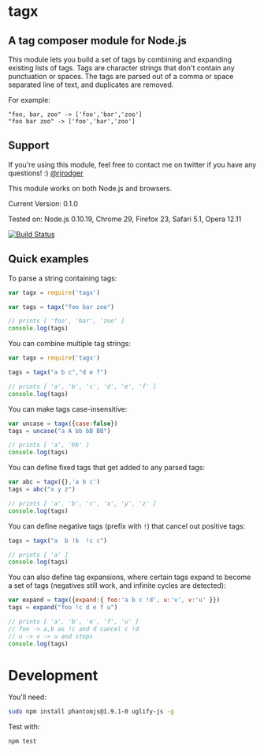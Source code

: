 # tagx

## A tag composer module for Node.js

This module lets you build a set of tags by combining and expanding existing lists of tags. Tags are character strings that don't contain any punctuation or spaces. The tags are parsed out of a comma or space separated line of text, and duplicates are removed. 

For example:

    "foo, bar, zoo" -> ['foo','bar','zoo']
    "foo bar zoo" -> ['foo','bar','zoo']


## Support

If you're using this module, feel free to contact me on twitter if you
have any questions! :) [@rjrodger](http://twitter.com/rjrodger)

This module works on both Node.js and browsers.


Current Version: 0.1.0

Tested on: Node.js 0.10.19, Chrome 29, Firefox 23, Safari 5.1, Opera 12.11

[![Build Status](https://travis-ci.org/rjrodger/tagx.png?branch=master)](https://travis-ci.org/rjrodger/tagx)



## Quick examples

To parse a string containing tags:

```JavaScript
var tagx = require('tagx')

var tags = tagx("foo bar zoo")

// prints [ 'foo', 'bar', 'zoo' ]
console.log(tags)  
```


You can combine multiple tag strings:

```JavaScript
var tagx = require('tagx')

tags = tagx("a b c","d e f")

// prints [ 'a', 'b', 'c', 'd', 'e', 'f' ]
console.log(tags)  
```


You can make tags case-insensitive:

```JavaScript
var uncase = tagx({case:false})
tags = uncase("a A bb bB BB")

// prints [ 'a', 'bb' ]
console.log(tags)
```


You can define fixed tags that get added to any parsed tags:

```JavaScript
var abc = tagx({},'a b c')
tags = abc("x y z")

// prints [ 'a', 'b', 'c', 'x', 'y', 'z' ]
console.log(tags)
```


You can define negative tags (prefix with <code>!</code>) that cancel out positive tags:

```JavaScript
tags = tagx("a  b !b  !c c")

// prints [ 'a' ]
console.log(tags)
```

You can also define tag expansions, where certain tags expand to
become a set of tags (negatives still work, and infinite cycles are
detected):

```JavaScript
var expand = tagx({expand:{ foo:'a b c !d', u:'v', v:'u' }})
tags = expand("foo !c d e f u")

// prints [ 'a', 'b', 'e', 'f', 'u' ]
// foo -> a,b as !c and d cancel c !d
// u -> v -> u and stops
console.log(tags)
```



<!--
## Example

The [seneca-data-editor](http://github.com/rjrodger/seneca-data-editor)
module uses tags combinations to customize a user interface for different classes
of user.
-->     




# Development

You'll need:

```bash
sudo npm install phantomjs@1.9.1-0 uglify-js -g
```

Test with:

```bash
npm test
```
